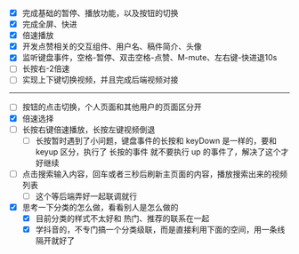 * [x] 完成基础的暂停、播放功能，以及按钮的切换
* [x] 完成全屏、快进
* [x] 倍速播放
* [x] 开发点赞相关的交互组件、用户名、稿件简介、头像
* [x] 监听键盘事件，空格-暂停、双击空格-点赞、M-mute、左右键-快进退10s
* [ ] 长按右-2倍速
* [ ] 实现上下键切换视频，并且完成后端视频对接

---

* [ ] 按钮的点击切换，个人页面和其他用户的页面区分开
* [x] 倍速选择
* [ ] 长按右键倍速播放，长按左键视频倒退
  * [ ] 长按暂时遇到了小问题，键盘事件的长按和 keyDown 是一样的，要和 keyup 区分，执行了 长按的事件 就不要执行 up 的事件了，解决了这个才好继续
* [ ] 点击搜索输入内容，回车或者三秒后刷新主页面的内容，播放搜索出来的视频列表
  * [ ] 这个等后端弄好一起联调就行
* [x] 思考一下分类的怎么做，看看别人是怎么做的
  * [x] 目前分类的样式不太好和 热门、推荐的联系在一起
  * [x] 学抖音的，不专门搞一个分类级联，而是直接利用下面的空间，用一条线隔开就好了